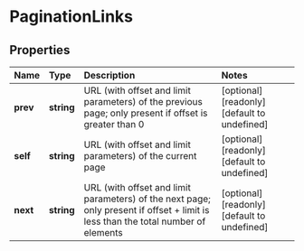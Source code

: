 # PaginationLinks

## Properties

| Name | Type | Description | Notes |
| :--- | :--- | :--- | :--- |
| **prev** | **string** | URL \(with offset and limit parameters\) of the previous page; only present if offset is greater than 0 | \[optional\] \[readonly\] \[default to undefined\] |
| **self** | **string** | URL \(with offset and limit parameters\) of the current page | \[optional\] \[readonly\] \[default to undefined\] |
| **next** | **string** | URL \(with offset and limit parameters\) of the next page; only present if offset + limit is less than the total number of elements | \[optional\] \[readonly\] \[default to undefined\] |

